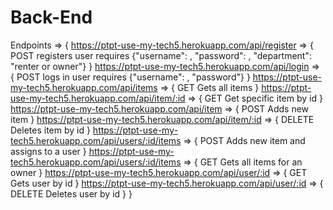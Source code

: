 # Back-End

Endpoints => {
https://ptpt-use-my-tech5.herokuapp.com/api/register => {
POST
registers user
requires
{"username": ,
"password": ,
"department": "renter or owner"}
}
https://ptpt-use-my-tech5.herokuapp.com/api/login => {
POST
logs in user
requires
{"username": ,
"password"}
}
https://ptpt-use-my-tech5.herokuapp.com/api/items => {
GET
Gets all items
}
https://ptpt-use-my-tech5.herokuapp.com/api/item/:id => {
GET
Get specific item by id
}
https://ptpt-use-my-tech5.herokuapp.com/api/item => {
POST
Adds new item
}
https://ptpt-use-my-tech5.herokuapp.com/api/item/:id => {
DELETE
Deletes item by id
}
https://ptpt-use-my-tech5.herokuapp.com/api/users/:id/items => {
POST
Adds new item and assigns to a user
}
https://ptpt-use-my-tech5.herokuapp.com/api/users/:id/items => {
GET
Gets all items for an owner
}
https://ptpt-use-my-tech5.herokuapp.com/api/user/:id => {
GET
Gets user by id
}
https://ptpt-use-my-tech5.herokuapp.com/api/user/:id => {
DELETE
Deletes user by id
}
}
